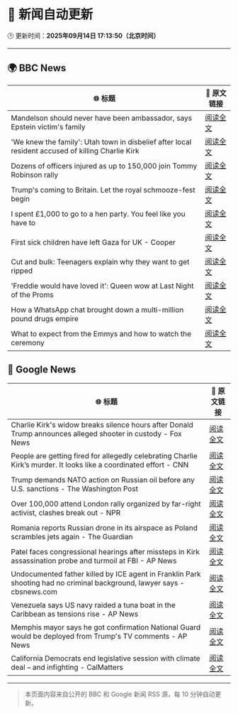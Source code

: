 # 🧠 新闻自动更新

🕒 更新时间：**2025年09月14日 17:13:50（北京时间）**

---

## 🌍 BBC News

| 🌐 标题 | 🔗 原文链接 |
|--------|-------------|
| Mandelson should never have been ambassador, says Epstein victim's family | [阅读全文](https://www.bbc.com/news/articles/c87ypx8gq3do?at_medium=RSS&at_campaign=rss) |
| 'We knew the family': Utah town in disbelief after local resident accused of killing Charlie Kirk | [阅读全文](https://www.bbc.com/news/articles/czew1nz17rro?at_medium=RSS&at_campaign=rss) |
| Dozens of officers injured as up to 150,000 join Tommy Robinson rally | [阅读全文](https://www.bbc.com/news/articles/cwydezxl0xlo?at_medium=RSS&at_campaign=rss) |
| Trump's coming to Britain. Let the royal schmooze-fest begin | [阅读全文](https://www.bbc.com/news/articles/cq5jgdvnll4o?at_medium=RSS&at_campaign=rss) |
| I spent £1,000 to go to a hen party. You feel like you have to | [阅读全文](https://www.bbc.com/news/articles/c930pyzygqxo?at_medium=RSS&at_campaign=rss) |
| First sick children have left Gaza for UK - Cooper | [阅读全文](https://www.bbc.com/news/articles/cr4qn6gxekxo?at_medium=RSS&at_campaign=rss) |
| Cut and bulk: Teenagers explain why they want to get ripped | [阅读全文](https://www.bbc.com/news/articles/cvg964v18l6o?at_medium=RSS&at_campaign=rss) |
| 'Freddie would have loved it': Queen wow at Last Night of the Proms | [阅读全文](https://www.bbc.com/news/articles/cwyn7lq1q1ro?at_medium=RSS&at_campaign=rss) |
| How a WhatsApp chat brought down a multi-million pound drugs empire | [阅读全文](https://www.bbc.com/news/articles/ckg4ej4l225o?at_medium=RSS&at_campaign=rss) |
| What to expect from the Emmys and how to watch the ceremony | [阅读全文](https://www.bbc.com/news/articles/c1mxlm42l9vo?at_medium=RSS&at_campaign=rss) |

## 📰 Google News

| 🌐 标题 | 🔗 原文链接 |
|--------|-------------|
| Charlie Kirk's widow breaks silence hours after Donald Trump announces alleged shooter in custody - Fox News | [阅读全文](https://news.google.com/rss/articles/CBMikgFBVV95cUxObUF1VEZJV0dEaGU5bnUyNlEzNFBwcEJnRmZpak9hYVV2TUJBN3JvZjVtSGJBMTF0bjVhWkFJVTFnSHRLMjZaNzdnRmY4YmdNd0ttUFNJZldTUW5VeTVxVUpzZUQwSDNEc2lQaUV5YjVvT1NGYWlncXdBMDZmLUlxZXhzbmh2NDA3bnNxc0EyenZrZ9IBlwFBVV95cUxPMWNNNld1OGZGbGJTV2NOb19nVlRmU0laNmFTVUtxNmFwVTJ4bVcyRUFDT3NJaGJsUlhlS3dqUWFfUWo4T2FmYTZJUVFjYXZmMThsZUhlZDk2N0YzR3N3Z2R0ZWUxVC1Ub0VZTW4xUi1ZbVQyekhrWGd5dzZUOEV2M0ZPbHhXQmx2TWxKQUJXR1dzdHh4ZENZ?oc=5) |
| People are getting fired for allegedly celebrating Charlie Kirk’s murder. It looks like a coordinated effort - CNN | [阅读全文](https://news.google.com/rss/articles/CBMifkFVX3lxTE5WaFRBZDVoYTFHWDI3MVRickZWVHFCeFRBVjNrczlHU3cybWVpbkFoclFETDU0djl2eEJSSXNPazVobEZ2YkFfbUY0XzdDQUJwdnBBbVgwYmp5b3hhbjVuQVJqZm4xZ2lDYWozbV9lMnBSNVZCS1lrYVJHU1lqUQ?oc=5) |
| Trump demands NATO action on Russian oil before any U.S. sanctions - The Washington Post | [阅读全文](https://news.google.com/rss/articles/CBMihwFBVV95cUxPMEZ0WGxYaVZHSWNUdG5ocXRDZHNWTDBsSXhmbXRueWlZSFBPaHZ3NkE2a1ZIRUxZRVcyVUVWclpndHdZcU9fVWNrY2Q3WHJMajU0emxiOFp1RWY0TnFrREJXaGp1MTJhQWk0YjJuQWp5WWl6c3pLMWJIb3c3a0oyblRUb1Jhakk?oc=5) |
| Over 100,000 attend London rally organized by far-right activist, clashes break out - NPR | [阅读全文](https://news.google.com/rss/articles/CBMihAFBVV95cUxQNWF2TTVBVU43QkpiOXJJVXF3aGd5UzBaVmdnZWpfM0k2MXBOR1ZGRjY5M2dzclBnTTkwSmVITEprWV9wdlRheDBUQUlYNWxkbDVzRXdpMWIta2JYQlZXb05yd0VKT0pXT1lidEx0WTNSZVhxNzZsRG1MYy1idFl3Vy1SMEo?oc=5) |
| Romania reports Russian drone in its airspace as Poland scrambles jets again - The Guardian | [阅读全文](https://news.google.com/rss/articles/CBMivwFBVV95cUxNZGlUbTlaRjdaVmpYQVhTQmFCV2ZCdGkxWnE2Tm5XV2VMdGQ4d1BvOHZBUElYdTRqYjhNZzlaeERielpxeDFBa0M4bEh2RzVmaS05XzVmeHpmQUhYazRlWldkYUQ2ZjJLN2ZhdFNFc1U3UUx2S3UxZTFIVnVmaHd5REtqSmRKbEFwOE1VcnFSeXZPS2txUGRnZjRCeWVRMXphU2Qzbm05M1RMeGlITFVISmFLel9zdG1iVHpFWjJuSQ?oc=5) |
| Patel faces congressional hearings after missteps in Kirk assassination probe and turmoil at FBI - AP News | [阅读全文](https://news.google.com/rss/articles/CBMijAFBVV95cUxOa1BKLWxGUnlWWjhGNUpKN1NYclN3S29WLTNzUXFpc0FiMWFNcTdDVmtrTnlSOWNXN0VMS0lSczZXckswVGo4RnFGTVVTRlZwUWVrZXZBaXU5bWl0MzhKSnQ5ZlA2aGlSYnE1SW5sQ2I3ZlIzNElnd21Ya29waFJ2VUw0cXpEUFphQmxWRA?oc=5) |
| Undocumented father killed by ICE agent in Franklin Park shooting had no criminal background, lawyer says - cbsnews.com | [阅读全文](https://news.google.com/rss/articles/CBMingFBVV95cUxPWVdCck1LOUxnV1YxdkpOOFAwTTUtQWV1dFpNVldFNkFKU1RFZ0VmaGZUWVF1T00zek02dXFGbU5GU3o4X3NCWC1Udl9vaUJSZWdaNy1nSGYtYWVoYmpFdDZwRGdfLWJOY1g5OHVoTUxEVmF6N2toR1VsWEhUdDhSUTRCZnEwSDluT05neGZ6a19fQVR0eXpVQnNfUXhCQQ?oc=5) |
| Venezuela says US navy raided a tuna boat in the Caribbean as tensions rise - AP News | [阅读全文](https://news.google.com/rss/articles/CBMiowFBVV95cUxNWW1kN3NDUTdPYVdlY0hJbjM0cURDRXcteWpITEpSVUJOWmhGZlJOSjB1Wk05WDZ2LXJRdXA5djBnMi1vYnRmMmZ1ckZZY2l5X3hvQ0N2WkZvNFB6S2RfVmNseTB3LUJYMHJIRUFDQTEwaGtKREVGWkt1U0RUbDJIYUctUlp4Rm03S05icEpTZDY0VGVzalBNSUF5bVB2WWpmVmt3?oc=5) |
| Memphis mayor says he got confirmation National Guard would be deployed from Trump's TV comments - AP News | [阅读全文](https://news.google.com/rss/articles/CBMikgFBVV95cUxPa00wYjhqMWZ0N0VwLWFEVi1XUDZoV3pfaVQ4a2ZxTE5WUTZIRWU4QkM1Z0xYYUdkTERYenFLeklTaURudU9ITUFYSDc5UDJtZ0FhZjVENG1ObVhHWUtqSlVrTmFWd3hkeUJLR1Y2aGd4amVLSGR3eXZsR0lRRkxWdVRaMWhyVnl5dEM1LXBxLWU2dw?oc=5) |
| California Democrats end legislative session with climate deal – and infighting - CalMatters | [阅读全文](https://news.google.com/rss/articles/CBMihwFBVV95cUxOci05T01pVVJuY3NaWmN5YlNENFljRDNfT0hMY1BaWkozMDFPSUdER1prYU1OZ0dINVhHOE1QMVRKYWlSbXpfRGVmY3hrQzAxalF2SjVZVkp1ZmFmN1pBeUROQnl6cmd4VXZGSlpfZUI5QzNQdGJzU2doZ0g5Q1NSWlBnZ2tVY2s?oc=5) |

---
> 本页面内容来自公开的 BBC 和 Google 新闻 RSS 源，每 10 分钟自动更新。